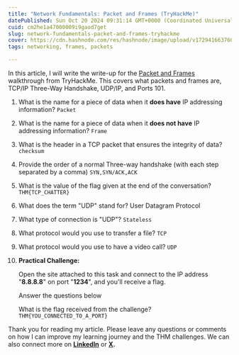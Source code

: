 ```yaml
---
title: "Network Fundamentals: Packet and Frames (TryHackMe)"
datePublished: Sun Oct 20 2024 09:31:14 GMT+0000 (Coordinated Universal Time)
cuid: cm2he1a47000009i9gaod7get
slug: network-fundamentals-packet-and-frames-tryhackme
cover: https://cdn.hashnode.com/res/hashnode/image/upload/v1729416637609/47d38c85-2049-4638-86a9-04d79f42af8f.png
tags: networking, frames, packets

---
```


In this article, I will write the write-up for the [Packet and Frames](https://tryhackme.com/r/room/packetsframes) walkthrough from TryHackMe. This covers what packets and frames are, TCP/IP Three-Way Handshake, UDP/IP, and Ports 101.

1. What is the name for a piece of data when it **does have** IP addressing information? `Packet`
    
2. What is the name for a piece of data when it **does not have** IP addressing information? `Frame`
    
3. What is the header in a TCP packet that ensures the integrity of data? `checksum`
    
4. Provide the order of a normal Three-way handshake (with each step separated by a comma) `SYN,SYN/ACK,ACK`
    
5. What is the value of the flag given at the end of the conversation? `THM{TCP_CHATTER}`
    
6. What does the term "UDP" stand for? User Datagram Protocol
    
7. What type of connection is "UDP"? `Stateless`
    
8. What protocol would you use to transfer a file? `TCP`
    
9. What protocol would you use to have a video call? `UDP`
    
10. **Practical Challenge:**
    
    Open the site attached to this task and connect to the IP address "**8.8.8.8**" on port "**1234**", and you'll receive a flag.
    
    Answer the questions below
    
    What is the flag received from the challenge? `THM{YOU_CONNECTED_TO_A_PORT}`
    

Thank you for reading my article. Please leave any questions or comments on how I can improve my learning journey and the THM challenges. We can also connect more on [**LinkedIn**](https://www.linkedin.com/in/sharon-jebitok) or [**X**](https://x.com/SharonJebitok)**.**
